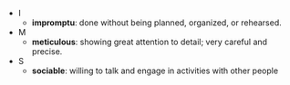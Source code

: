 - I
    - **impromptu**: done without being planned, organized, or rehearsed.
- M
    - **meticulous**: showing great attention to detail; very careful and precise.
- S
    - **sociable**: willing to talk and engage in activities with other people
